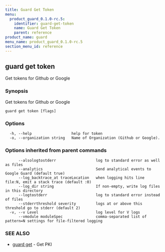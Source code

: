 ```yaml
---
title: Guard Get Token
menu:
  product_guard_0.1.0-rc.5:
    identifier: guard-get-token
    name: Guard Get Token
    parent: reference
product_name: guard
menu_name: product_guard_0.1.0-rc.5
section_menu_id: reference
---
```

## guard get token

Get tokens for Github or Google

### Synopsis


Get tokens for Github or Google

```
guard get token [flags]
```

### Options

```
  -h, --help                  help for token
  -o, --organization string   Name of Organization (Github or Google).
```

### Options inherited from parent commands

```
      --alsologtostderr                  log to standard error as well as files
      --analytics                        Send analytical events to Google Guard (default true)
      --log_backtrace_at traceLocation   when logging hits line file:N, emit a stack trace (default :0)
      --log_dir string                   If non-empty, write log files in this directory
      --logtostderr                      log to standard error instead of files
      --stderrthreshold severity         logs at or above this threshold go to stderr (default 2)
  -v, --v Level                          log level for V logs
      --vmodule moduleSpec               comma-separated list of pattern=N settings for file-filtered logging
```

### SEE ALSO
* [guard get](/products/guard/0.1.0-rc.5/reference/guard_get)	 - Get PKI

